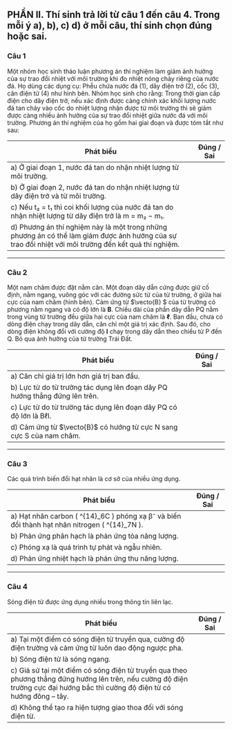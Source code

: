 ## PHẦN II. Thí sinh trả lời từ câu 1 đến câu 4. Trong mỗi ý a), b), c) d) ở mỗi câu, thí sinh chọn đúng hoặc sai.


### Câu 1
Một nhóm học sinh thảo luận phương án thí nghiệm làm giảm ảnh hưởng của sự trao đổi nhiệt với môi trường khi đo nhiệt nóng chảy riêng của nước đá. Họ dùng các dụng cụ: Phễu chứa nước đá (1), dây điện trở (2), cốc (3), cân điện tử (4) như hình bên.
Nhóm học sinh cho rằng: Trong thời gian cấp điện cho dây điện trở, nếu xác định được càng chính xác khối lượng nước đá tan chảy vào cốc do nhiệt lượng nhận được từ môi trường thì sẽ giảm được càng nhiều ảnh hưởng của sự trao đổi nhiệt giữa nước đá với môi trường.
Phương án thí nghiệm của họ gồm hai giai đoạn và được tóm tắt như sau:

**Phát biểu** | **Đúng / Sai**
---|---
a) Ở giai đoạn 1, nước đá tan do nhận nhiệt lượng từ môi trường. | 
b) Ở giai đoạn 2, nước đá tan do nhận nhiệt lượng từ dây điện trở và từ môi trường. | 
c) Nếu t₂ = t₁ thì coi khối lượng của nước đá tan do nhận nhiệt lượng từ dây điện trở là m = m₂ − m₁. | 
d) Phương án thí nghiệm này là một trong những phương án có thể làm giảm được ảnh hưởng của sự trao đổi nhiệt với môi trường đến kết quả thí nghiệm. | 

---

### Câu 2
Một nam châm được đặt nằm cân. Một đoạn dây dẫn cứng được giữ cố định, nằm ngang, vuông góc với các đường sức từ của từ trường, ở giữa hai cực của nam châm (hình bên). Cảm ứng từ $\vecto{B} $ của từ trường có phương nằm ngang và có độ lớn là **B**. Chiều dài của phần dây dẫn PQ nằm trong vùng từ trường đều giữa hai cực của nam châm là **ℓ**. Ban đầu, chưa có dòng điện chạy trong dây dẫn, cân chỉ một giá trị xác định. Sau đó, cho dòng điện không đổi với cường độ **I** chạy trong dây dẫn theo chiều từ P đến Q. Bỏ qua ảnh hưởng của từ trường Trái Đất.

**Phát biểu** | **Đúng / Sai**
---|---
a) Cân chỉ giá trị lớn hơn giá trị ban đầu. | 
b) Lực từ do từ trường tác dụng lên đoạn dây PQ hướng thẳng đứng lên trên. | 
c) Lực từ do từ trường tác dụng lên đoạn dây PQ có độ lớn là BℓI. | 
d) Cảm ứng từ $\vecto{B}$ có hướng từ cực N sang cực S của nam châm. | 

---
### Câu 3
Các quá trình biến đổi hạt nhân là cơ sở của nhiều ứng dụng.

**Phát biểu** | **Đúng / Sai**
---|---
a) Hạt nhân carbon \( ^{14}_6C \) phóng xạ β⁻ và biến đổi thành hạt nhân nitrogen \( ^{14}_7N \). | 
b) Phản ứng phân hạch là phản ứng tỏa năng lượng. | 
c) Phóng xạ là quá trình tự phát và ngẫu nhiên. | 
d) Phản ứng nhiệt hạch là phản ứng thu năng lượng. | 

---


### Câu 4
Sóng điện từ được ứng dụng nhiều trong thông tin liên lạc.

**Phát biểu** | **Đúng / Sai**
---|---
a) Tại một điểm có sóng điện từ truyền qua, cường độ điện trường và cảm ứng từ luôn dao động ngược pha. | 
b) Sóng điện từ là sóng ngang. | 
c) Giả sử tại một điểm có sóng điện từ truyền qua theo phương thẳng đứng hướng lên trên, nếu cường độ điện trường cực đại hướng bắc thì cường độ điện từ có hướng đông – tây. | 
d) Không thể tạo ra hiện tượng giao thoa đối với sóng điện từ. | 
